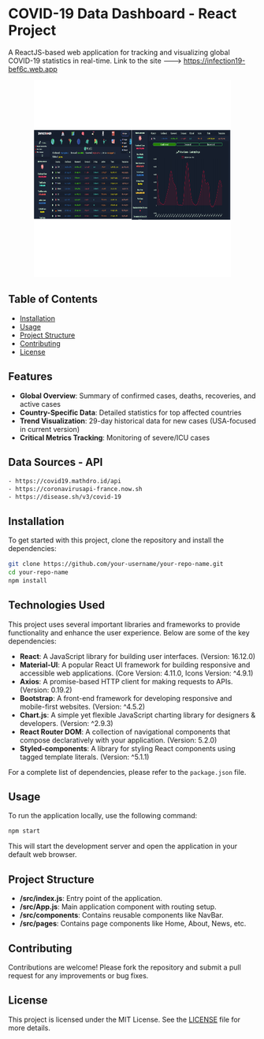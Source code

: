 # COVID-19 Data Dashboard - React Project

A ReactJS-based web application for tracking and visualizing global COVID-19 statistics in real-time.
Link to the site ---> https://infection19-bef6c.web.app
<!-- ![Example Image](images/grid_game.png) -->
<div align="center">
<img src="img/img.pdf" alt="Alt text"  width="400" height="400" />
</div>


  ## Table of Contents
  - [Installation](#installation)
  - [Usage](#usage)
  - [Project Structure](#project-structure)
  - [Contributing](#contributing)
  - [License](#license)

## Features

- **Global Overview**: Summary of confirmed cases, deaths, recoveries, and active cases
- **Country-Specific Data**: Detailed statistics for top affected countries
- **Trend Visualization**: 29-day historical data for new cases (USA-focused in current version)
- **Critical Metrics Tracking**: Monitoring of severe/ICU cases

## Data Sources - API

    - https://covid19.mathdro.id/api
    - https://coronavirusapi-france.now.sh
    - https://disease.sh/v3/covid-19


  ## Installation

  To get started with this project, clone the repository and install the dependencies:

  ```bash
  git clone https://github.com/your-username/your-repo-name.git
  cd your-repo-name
  npm install
  ```
  ## Technologies Used

  This project uses several important libraries and frameworks to provide functionality and enhance the user experience. Below are some of the key dependencies:

  - **React**: A JavaScript library for building user interfaces. (Version: 16.12.0)
  - **Material-UI**: A popular React UI framework for building responsive and accessible web applications. (Core Version: 4.11.0, Icons Version: ^4.9.1)
  - **Axios**: A promise-based HTTP client for making requests to APIs. (Version: 0.19.2)
  - **Bootstrap**: A front-end framework for developing responsive and mobile-first websites. (Version: ^4.5.2)
  - **Chart.js**: A simple yet flexible JavaScript charting library for designers & developers. (Version: ^2.9.3)
  - **React Router DOM**: A collection of navigational components that compose declaratively with your application. (Version: 5.2.0)
  - **Styled-components**: A library for styling React components using tagged template literals. (Version: ^5.1.1)

  For a complete list of dependencies, please refer to the `package.json` file.


  ## Usage

  To run the application locally, use the following command:

  ```bash
  npm start
  ```

  This will start the development server and open the application in your default web browser.

  ## Project Structure

  - **/src/index.js**: Entry point of the application.
  - **/src/App.js**: Main application component with routing setup.
  - **/src/components**: Contains reusable components like NavBar.
  - **/src/pages**: Contains page components like Home, About, News, etc.

  ## Contributing

  Contributions are welcome! Please fork the repository and submit a pull request for any improvements or bug fixes.

  ## License

  This project is licensed under the MIT License. See the [LICENSE](LICENSE) file for more details.
